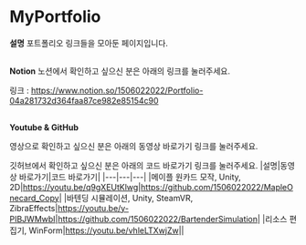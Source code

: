 # MyPortfolio

**설명**
포트폴리오 링크들을 모아둔 페이지입니다.



##
**Notion**
노션에서 확인하고 싶으신 분은 아래의 링크를 눌러주세요.

링크 : <https://www.notion.so/1506022022/Portfolio-04a281732d364faa87ce982e85154c90>

##
**Youtube & GitHub**

영상으로 확인하고 싶으신 분은 아래의 동영상 바로가기 링크를 눌러주세요.

깃허브에서 확인하고 싶으신 분은 아래의 코드 바로가기 링크를 눌러주세요.
|설명|동영상 바로가기|코드 바로가기|
|---|---|---|
|메이플 원카드 모작, Unity, 2D|<https://youtu.be/q9gXEUtKlwg>|<https://github.com/1506022022/MapleOnecard_Copy>|
|바텐딩 시뮬레이션, Unity, SteamVR, ZibraEffects|<https://youtu.be/y-PIBJWMwbI>|<https://github.com/1506022022/BartenderSimulation>|
|리소스 편집기, WinForm|<https://youtu.be/vhleLTXwjZw>||

